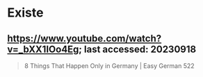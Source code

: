 # Existe

## https://www.youtube.com/watch?v=_bXX1IOo4Eg; last accessed: 20230918

> 8 Things That Happen Only in Germany | Easy German 522 
